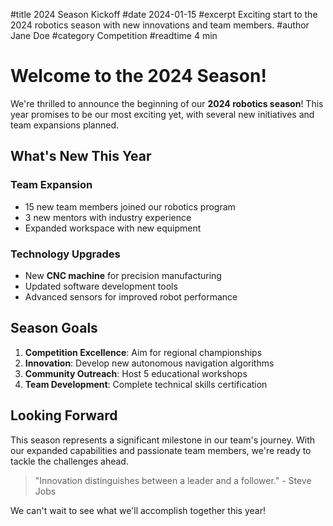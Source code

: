 #title 2024 Season Kickoff
#date 2024-01-15
#excerpt Exciting start to the 2024 robotics season with new innovations and team members.
#author Jane Doe
#category Competition
#readtime 4 min

# Welcome to the 2024 Season!

We're thrilled to announce the beginning of our **2024 robotics season**! This year promises to be our most exciting yet, with several new initiatives and team expansions planned.

## What's New This Year

### Team Expansion

- 15 new team members joined our robotics program
- 3 new mentors with industry experience
- Expanded workspace with new equipment

### Technology Upgrades

- New **CNC machine** for precision manufacturing
- Updated software development tools
- Advanced sensors for improved robot performance

## Season Goals

1. **Competition Excellence**: Aim for regional championships
2. **Innovation**: Develop new autonomous navigation algorithms
3. **Community Outreach**: Host 5 educational workshops
4. **Team Development**: Complete technical skills certification

## Looking Forward

This season represents a significant milestone in our team's journey. With our expanded capabilities and passionate team members, we're ready to tackle the challenges ahead.

> "Innovation distinguishes between a leader and a follower." - Steve Jobs

We can't wait to see what we'll accomplish together this year!
